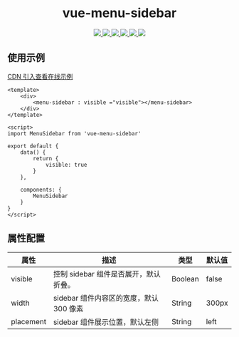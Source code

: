 <h1 align="center">
	vue-menu-sidebar
</h1>

<p align="center">
  <a href="http://img.shields.io/travis/txs1992/vue-menu-sidebar.svg">
    <img src="http://img.shields.io/travis/txs1992/vue-menu-sidebar.svg" />
  </a>
  <a href="https://img.shields.io/npm/dt/vue-menu-sidebar.svg">
    <img src="https://img.shields.io/npm/dt/vue-menu-sidebar.svg" />
  </a>
  <a href="https://img.shields.io/npm/dm/vue-menu-sidebar.svg">
    <img src="https://img.shields.io/npm/dm/vue-menu-sidebar.svg" />
  </a>
  <a href="https://img.shields.io/npm/v/vue-menu-sidebar.svg">
    <img src="https://img.shields.io/npm/v/vue-menu-sidebar.svg" />
  </a>
  <a href="https://img.shields.io/npm/l/vue-menu-sidebar.svg">
    <img src="https://img.shields.io/npm/l/vue-menu-sidebar.svg" />
  </a>
  <a href="https://img.shields.io/node/v/passport.svg">
    <img src="https://img.shields.io/node/v/passport.svg" />
  </a>
</p>

## 使用示例
[CDN 引入查看在线示例](https://codepen.io/taoxusheng/pen/MxJwmm)

```vue
<template>
	<div>
		<menu-sidebar : visible ="visible"></menu-sidebar>
	</div>
</template>

<script>
import MenuSidebar from 'vue-menu-sidebar'

export default {
	data() {
		return {
			visible: true
		}
	},

	components: {
		MenuSidebar
	}
}
</script>
```


## 属性配置

| 属性 | 描述 | 类型 | 默认值 |
| ---- | ---- | ---- | ---- |
| visible | 控制 sidebar 组件是否展开，默认折叠。 | Boolean | false |
| width | sidebar 组件内容区的宽度，默认 300 像素 | String | 300px |
| placement | sidebar 组件展示位置，默认左侧 | String | left |
